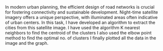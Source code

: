 In modern urban planning, the efficient design of road networks is crucial for fostering
connectivity and sustainable development. Night-time satellite imagery offers a unique
perspective, with illuminated areas often indicative of urban centers. In this task, I have
developed an algorithm to extract the cities from this satellite image.
I have used the algorithm K nearest neighbors to find the centroid of the clusters
I also used the elbow point method to find the optimal no. of clusters
I finally plotted all the data in the image and the graph.
